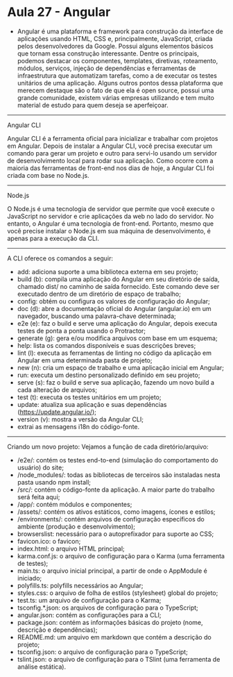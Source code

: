# Aula 27 - Angular

- Angular é uma plataforma e framework para construção da interface de aplicações usando HTML, CSS e, principalmente, JavaScript, criada pelos desenvolvedores da Google. Possui alguns elementos básicos que tornam essa construção interessante. Dentre os principais, podemos destacar os componentes, templates, diretivas, roteamento, módulos, serviços, injeção de dependências e ferramentas de infraestrutura que automatizam tarefas, como a de executar os testes unitários de uma aplicação. Alguns outros pontos dessa plataforma que merecem destaque são o fato de que ela é open source, possui uma grande comunidade, existem várias empresas utilizando e tem muito material de estudo para quem deseja se aperfeiçoar.

-----------------------------------------------------------------------------------------------------------------------------------------

Angular CLI

Angular CLI é a ferramenta oficial para inicializar e trabalhar com projetos em Angular. Depois de instalar a Angular CLI, você precisa executar um comando para gerar um projeto e outro para servi-lo usando um servidor de desenvolvimento local para rodar sua aplicação. Como ocorre com a maioria das ferramentas de front-end nos dias de hoje, a Angular CLI foi criada com base no Node.js.

-----------------------------------------------------------------------------------------------------------------------------------------

Node.js

O Node.js é uma tecnologia de servidor que permite que você execute o JavaScript no servidor e crie aplicações da web no lado do servidor. No entanto, o Angular é uma tecnologia de front-end. Portanto, mesmo que você precise instalar o Node.js em sua máquina de 
desenvolvimento, é apenas para a execução da CLI.

-----------------------------------------------------------------------------------------------------------------------------------------

A CLI oferece os comandos a seguir:

- add: adiciona suporte a uma biblioteca externa em seu projeto;
- build (b): compila uma aplicação do Angular em seu diretório de saída, chamado dist/ no caminho de saída fornecido. Este comando deve ser executado dentro de um diretório de espaço de trabalho;
- config: obtém ou configura os valores de configuração do Angular;
- doc (d): abre a documentação oficial do Angular (angular.io) em um navegador, buscando uma palavra-chave determinada;
- e2e (e): faz o build e serve uma aplicação do Angular, depois executa testes de ponta a ponta usando o Protractor;
- generate (g): gera e/ou modifica arquivos com base em um esquema;
- help: lista os comandos disponíveis e suas descrições breves;
- lint (l): executa as ferramentas de linting no código da aplicação em Angular em uma determinada pasta de projeto;
- new (n): cria um espaço de trabalho e uma aplicação inicial em Angular;
- run: executa um destino personalizado definido em seu projeto;
- serve (s): faz o build e serve sua aplicação, fazendo um novo build a cada alteração de arquivos;
- test (t): executa os testes unitários em um projeto;
- update: atualiza sua aplicação e suas dependências (https://update.angular.io/);
- version (v): mostra a versão da Angular CLI;
- extrai as mensagens i18n do código-fonte.

-----------------------------------------------------------------------------------------------------------------------------------------

Criando um novo projeto:
Vejamos a função de cada diretório/arquivo:

- /e2e/: contém os testes end-to-end (simulação do comportamento do usuário) do site;
- /node_modules/: todas as bibliotecas de terceiros são instaladas nesta pasta usando npm install;
- /src/: contém o código-fonte da aplicação. A maior parte do trabalho será feita aqui;
- /app/: contém módulos e componentes;
- /assets/: contém os ativos estáticos, como imagens, ícones e estilos;
- /environments/: contém arquivos de configuração específicos do ambiente (produção e desenvolvimento);
- browserslist: necessário para o autoprefixador para suporte ao CSS;
- favicon.ico: o favicon;
- index.html: o arquivo HTML principal;
- karma.conf.js: o arquivo de configuração para o Karma (uma ferramenta de testes);
- main.ts: o arquivo inicial principal, a partir de onde o AppModule é iniciado;
- polyfills.ts: polyfills necessários ao Angular;
- styles.css: o arquivo de folha de estilos (stylesheet) global do projeto;
- test.ts: um arquivo de configuração para o Karma;
- tsconfig.*.json: os arquivos de configuração para o TypeScript;
- angular.json: contém as configurações para a CLI;
- package.json: contém as informações básicas do projeto (nome, descrição e dependências);
- README.md: um arquivo em markdown que contém a descrição do projeto;
- tsconfig.json: o arquivo de configuração para o TypeScript;
- tslint.json: o arquivo de configuração para o TSlint (uma ferramenta de análise estática).
